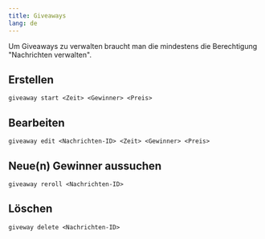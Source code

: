 ```yaml
---
title: Giveaways
lang: de
---
```


Um Giveaways zu verwalten braucht man die mindestens die Berechtigung "Nachrichten verwalten".

## Erstellen

`giveaway start <Zeit> <Gewinner> <Preis>`

## Bearbeiten

`giveaway edit <Nachrichten-ID> <Zeit> <Gewinner> <Preis>`

## Neue(n) Gewinner aussuchen

`giveaway reroll <Nachrichten-ID>`

## Löschen

`giveway delete <Nachrichten-ID>`
